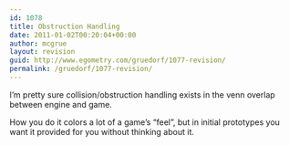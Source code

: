 ```yaml
---
id: 1078
title: Obstruction Handling
date: 2011-01-02T00:20:04+00:00
author: mcgrue
layout: revision
guid: http://www.egometry.com/gruedorf/1077-revision/
permalink: /gruedorf/1077-revision/
---
```

I&#8217;m pretty sure collision/obstruction handling exists in the venn overlap between engine and game.

How you do it colors a lot of a game&#8217;s &#8220;feel&#8221;, but in initial prototypes you want it provided for you without thinking about it.